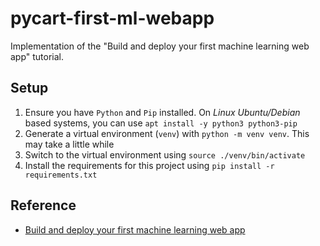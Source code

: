# pycart-first-ml-webapp

Implementation of the "Build and deploy your first machine learning web app" tutorial.

## Setup

1. Ensure you have `Python` and `Pip` installed. On _Linux Ubuntu/Debian_ based systems, you can use `apt install -y python3 python3-pip`
1. Generate a virtual environment (`venv`) with `python -m venv venv`. This may take a little while
1. Switch to the virtual environment using `source ./venv/bin/activate`
1. Install the requirements for this project using `pip install -r requirements.txt`

## Reference

* [Build and deploy your first machine learning web app](https://pycaret.gitbook.io/docs/learn-pycaret/official-blog/build-and-deploy-your-first-machine-learning-web-app)